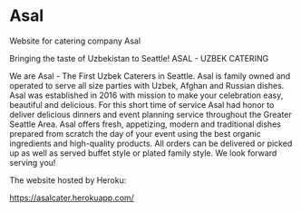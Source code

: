 # Asal
Website for catering company Asal


Bringing the taste of Uzbekistan to Seattle!
ASAL - UZBEK CATERING 
  
We are Asal - The First Uzbek Caterers in Seattle. Asal is family owned and operated to serve all size parties with Uzbek, Afghan and Russian dishes. 
Asal was established in 2016 with mission to make your celebration easy, beautiful and delicious. For this short time of service Asal had honor to deliver delicious dinners and event planning service throughout the Greater Seattle Area. 
Asal offers fresh, appetizing, modern and traditional dishes prepared from scratch the day of your event using the best organic ingredients and high-quality products. 
All orders can be delivered or picked up as well as served buffet style or plated family style. 
We look forward serving you! 


The website hosted by Heroku: 


https://asalcater.herokuapp.com/
